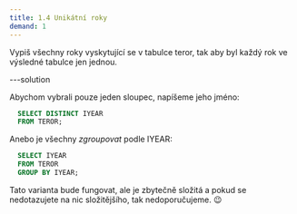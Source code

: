 ```yaml
---
title: 1.4 Unikátní roky
demand: 1
---
```


Vypiš všechny roky vyskytující se v tabulce teror, tak aby byl každý rok ve výsledné tabulce jen jednou.

---solution

Abychom vybrali pouze jeden sloupec, napíšeme jeho jméno:

```sql
  SELECT DISTINCT IYEAR
  FROM TEROR;
```

Anebo je všechny _zgroupovat_ podle IYEAR:

```sql
  SELECT IYEAR
  FROM TEROR
  GROUP BY IYEAR;
```

Tato varianta bude fungovat, ale je zbytečně složitá a pokud se nedotazujete na nic složitějšího, tak nedoporučujeme. 😉
